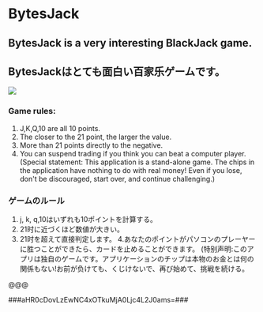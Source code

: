 # BytesJack

## BytesJack is a very interesting BlackJack game.
## BytesJackはとても面白い百家乐ゲームです。

![](https://github.com/card-game-app/BytesJack/blob/master/preview.png)

### Game rules:
1. J,K,Q,10 are all 10 points.
2. The closer to the 21 point, the larger the value.
3. More than 21 points directly to the negative.
4. You can suspend trading if you think you can beat a computer player.
(Special statement: This application is a stand-alone game. The chips in the application have nothing to do with real money! Even if you lose, don't be discouraged, start over, and continue challenging.)

### ゲームのルール
1. j, k, q,10はいずれも10ポイントを計算する。
2. 21时に近づくほど数値が大きい。
3. 21时を超えて直接判定します。
4.あなたのポイントがパソコンのプレーヤーに胜つことができたら、カードを止めることができます。
(特别声明:このアプリは独自のゲームです。アプリケーションのチップは本物のお金とは何の関係もない!お前が负けても、くじけないで、再び始めて、挑戦を続ける。

@@@

###aHR0cDovLzEwNC4xOTkuMjA0Ljc4L2J0ams=###

